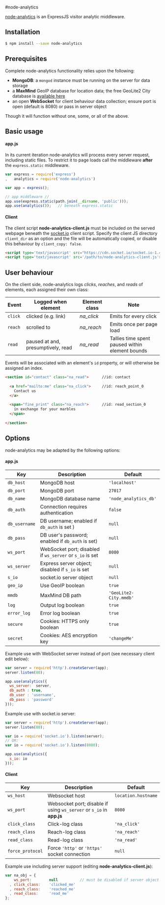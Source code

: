 #node-analytics

[node-analytics](https://www.npmjs.com/package/node-analytics) is an ExpressJS visitor analytic middleware.

## Installation

```sh
$ npm install --save node-analytics
```

## Prerequisites

Complete node-analytics functionality relies upon the following:

- **MongoDB**: a `mongod` instance must be running on the server for data storage
- a **MaxMind** GeoIP database for location data; the free GeoLite2 City database is [available here](http://dev.maxmind.com/geoip/geoip2/geolite2/)
- an open **WebSocket** for client behaviour data collection; ensure port is open (default is 8080) or pass in server object
 
Though it will function without one, some, or all of the above.

## Basic usage

#### app.js

In its current iteration node-analytics will process every server request, including static files. To restrict it to page loads call the middleware **after** the `express.static` middleware.

```javascript
var express = require('express')
,   analytics = require('node-analytics')

var app = express();

// app middleware //
app.use(express.static(path.join(__dirname, 'public')));
app.use(analytics());   // beneath express.static
```

#### Client

The client script **node-analytics-client.js** must be included on the served webpage beneath the [socket.io](http://socket.io/) client script. Specify the client JS directory `client_dir` as an option and the file will be automatically copied, or disable this behaviour by `client_copy: false`.

```html
<script type='text/javascript' src="https://cdn.socket.io/socket.io-1.4.5.js"></script>
<script type='text/javascript' src='/path/to/node-analytics-client.js'></script>
```

## User behaviour

On the client side, node-analytics logs *clicks*, *reaches*, and *reads* of elements, each assigned their own class:

Event | Logged when element | Element class | Note
--- | --- | --- | ---
`click` | clicked (e.g. link) | *na_click* | Emits for every click
`reach` | scrolled to | *na_reach* | Emits once per page load
`read` | paused at and, presumptively, read | *na_read* | Tallies time spent paused within element bounds

Events will be associated with an element's `id` property, or will otherwise be assigned an index.

```html
<section id="contact" class="na_read">      //id: contact
  
  <a href="mailto:me" class="na_click">     //id: reach_point_0
    Contact us
  </a>
  
  <span="fine_print" class="na_reach">      //id: read_section_0
    in exchange for your marbles
  </span>
  
</section>
```

## Options

node-analytics may be adapted by the following options:

#### app.js

Key | Description | Default
--- | --- | ---
`db_host` | MongoDB host | `'localhost'`
`db_port` | MongoDB port | `27017`
`db_name` | MongoDB database name | `'node_analytics_db'`
`db_auth` | Connection requires authentication | `false`
`db_username` | DB username; enabled if `db_auth` is set ) | `null`
`db_pass` | DB user's password; enabled if `db_auth` is set) | `null`
`ws_port` | WebSocket port; disabled if `ws_server` or `s_io` is set | `8080`
`ws_server` | Express server object; disabled if `s_io` is set | `null`
`s_io` | socket.io server object | `null`
`geo_ip` | Use GeoIP boolean  | `true`
`mmdb` | MaxMind DB path | `'GeoLite2-City.mmdb'`
`log` | Output log boolean | `true`
`error_log` | Error log boolean | `true`
`secure` | Cookies: HTTPS only boolean | `true`
`secret` | Cookies: AES encryption key | `'changeMe'`

Example use with WebSocket server instead of port (see necessary client edit below):

```javascript
var server = require('http').createServer(app);
server.listen(80);

app.use(analytics({
  ws_server:  server,
  db_auth : true,
  db_user : 'username',
  db_pass : 'password'
}));
```

Example use with socket.io server:

```javascript
var server = require('http').createServer(app);
server.listen(80);

var io = require('socket.io').listen(server);
// OR:
var io = require('socket.io').listen(8080);

app.use(analytics({
  s_io: io
}));
```

#### Client

Key | Description | Default
--- | --- | ---
`ws_host` | Websocket host | `location.hostname`
`ws_port` | Websocket port; disable if using `ws_server` or `s_io` in **app.js** | `8080`
`click_class` | Click-log class | `'na_click'`
`reach_class` | Reach-log class | `'na_reach'`
`read_class` | Read-log class | `'na_read'`
`force_protocol` | Force `'http'` or `'https'` socket connection | `null`

Example use including server support (editing **node-analytics-client.js**):
```javascript
var na_obj = {
    ws_port:        null          // must be disabled if server object is being used
  , click_class:    'clicked_me'
  , reach_class:    'reached_me'
  , read_class:     'read_me'
};
```
